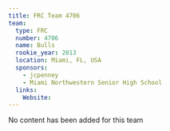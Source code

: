 ```yaml
---
title: FRC Team 4706
team:
  type: FRC
  number: 4706
  name: Bulls
  rookie_year: 2013
  location: Miami, FL, USA
  sponsors:
    - jcpenney
    - Miami Northwestern Senior High School
  links:
    Website: 
---
```

No content has been added for this team